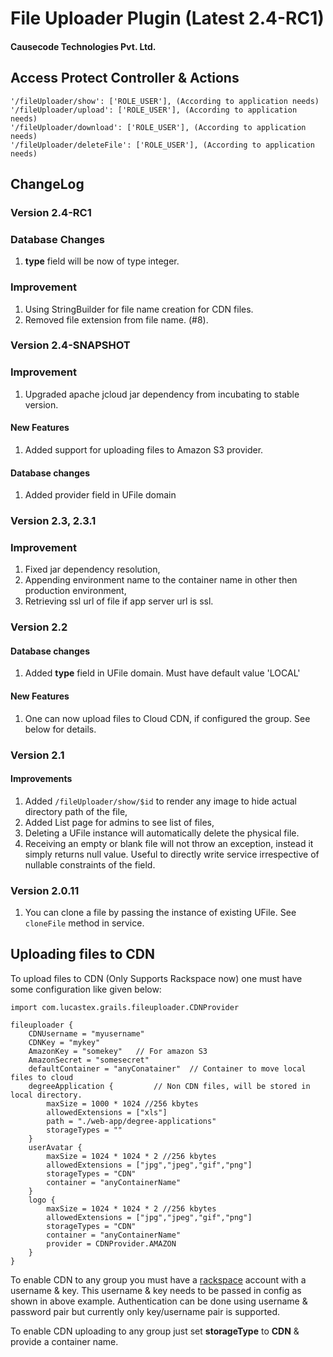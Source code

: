 # File Uploader Plugin (Latest 2.4-RC1)

#### Causecode Technologies Pvt. Ltd.

## Access Protect Controller & Actions

```
'/fileUploader/show': ['ROLE_USER'], (According to application needs)
'/fileUploader/upload': ['ROLE_USER'], (According to application needs)
'/fileUploader/download': ['ROLE_USER'], (According to application needs)
'/fileUploader/deleteFile': ['ROLE_USER'], (According to application needs)
```

## ChangeLog

### Version 2.4-RC1

### Database Changes

1. **type** field will be now of type integer.

### Improvement

1. Using StringBuilder for file name creation for CDN files.
2. Removed file extension from file name. (#8).

### Version 2.4-SNAPSHOT

### Improvement

1. Upgraded apache jcloud jar dependency from incubating to stable version.

#### New Features

1. Added support for uploading files to Amazon S3 provider.

#### Database changes

1. Added provider field in UFile domain

### Version 2.3, 2.3.1

### Improvement

1. Fixed jar dependency resolution,
2. Appending environment name to the container name in other then production environment,
3. Retrieving ssl url of file if app server url is ssl.

### Version 2.2

#### Database changes

1. Added **type** field in UFile domain. Must have default value 'LOCAL'

#### New Features

1. One can now upload files to Cloud CDN, if configured the group. See below for details.

### Version 2.1

#### Improvements

1. Added `/fileUploader/show/$id` to render any image to hide actual directory path of the file,
2. Added List page for admins to see list of files,
3. Deleting a UFile instance will automatically delete the physical file.
4. Receiving an empty or blank file will not throw an exception, instead it simply returns null value. Useful to directly write service irrespective of nullable constraints of the field.

### Version 2.0.11

1. You can clone a file by passing the instance of existing UFile. See `cloneFile` method in service.


## Uploading files to CDN

To upload files to CDN (Only Supports Rackspace now) one must have some configuration like given below:

```
import com.lucastex.grails.fileuploader.CDNProvider

fileuploader {
    CDNUsername = "myusername"
    CDNKey = "mykey"
    AmazonKey = "somekey"	// For amazon S3
    AmazonSecret = "somesecret"
    defaultContainer = "anyConatainer"  // Container to move local files to cloud
    degreeApplication {			// Non CDN files, will be stored in local directory.
        maxSize = 1000 * 1024 //256 kbytes
        allowedExtensions = ["xls"]
        path = "./web-app/degree-applications"
        storageTypes = ""
    }
    userAvatar {
        maxSize = 1024 * 1024 * 2 //256 kbytes
        allowedExtensions = ["jpg","jpeg","gif","png"]
        storageTypes = "CDN"
        container = "anyContainerName"
    }
    logo {
        maxSize = 1024 * 1024 * 2 //256 kbytes
        allowedExtensions = ["jpg","jpeg","gif","png"]
        storageTypes = "CDN"
        container = "anyContainerName"
        provider = CDNProvider.AMAZON
    }
}
```

To enable CDN to any group you must have a [rackspace](http://docs.rackspace.com/) account with a username & key.
This username & key needs to be passed in config as shown in above example. Authentication can be done using username
& password pair but currently only key/username pair is supported.    

To enable CDN uploading to any group just set **storageType** to **CDN** & provide a container name.